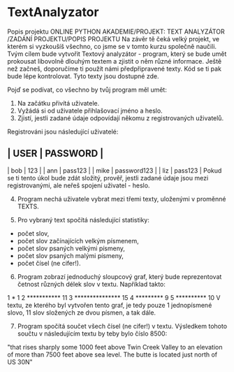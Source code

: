 ﻿# TextAnalyzator
 
 Popis projektu
ONLINE PYTHON AKADEMIE​/PROJEKT: TEXT ANALYZÁTOR​/ZADÁNÍ PROJEKTU​/POPIS PROJEKTU
Na závěr tě čeká velký projekt, ve kterém si vyzkoušíš všechno, co jsme se v tomto kurzu společně naučili. Tvým cílem bude vytvořit Textový analyzátor - program, který se bude umět prokousat libovolně dlouhým textem a zjistit o něm různé informace. Ještě než začneš, doporučíme ti použít námi předpřipravené texty. Kód se ti pak bude lépe kontrolovat. Tyto texty jsou dostupné zde.

Pojď se podívat, co všechno by tvůj program měl umět:

1. Na začátku přivítá uživatele.
2. Vyžádá si od uživatele přihlašovací jméno a heslo.
3. Zjistí, jestli zadané údaje odpovídají někomu z registrovaných uživatelů.

Registrováni jsou následující uživatelé:

| USER |   PASSWORD  |
-----------------------
| bob  |     123     |
| ann  |    pass123  |
| mike | password123 |
| liz  |    pass123  |
Pokud se ti tento úkol bude zdát složitý, prověř, jestli zadané údaje jsou mezi registrovanými, ale neřeš spojení uživatel - heslo.

4. Program nechá uživatele vybrat mezi třemi texty, uloženými v proměnné TEXTS.

5. Pro vybraný text spočítá následující statistiky:
- počet slov,
- počet slov začínajících velkým písmenem,
- počet slov psaných velkými písmeny,
- počet slov psaných malými písmeny,
- počet čísel (ne cifer!).

6. Program zobrazí jednoduchý sloupcový graf, který bude reprezentovat četnost různých délek slov v textu. Například takto:

1 * 1
 2 *********** 11
 3 *************** 15
 4 ********* 9
 5 ********** 10
V textu, ze kterého byl vytvořen tento graf, je tedy pouze 1 jednopísmené slovo, 11 slov složených ze dvou písmen, a tak dále.

7. Program spočítá součet všech čísel (ne cifer!) v textu. Výsledkem tohoto součtu v následujícím textu by teby bylo číslo 8500:

"that rises sharply some 1000 feet above
Twin Creek Valley to an elevation of more
than 7500 feet above sea level. The butte
is located just north of US 30N"


